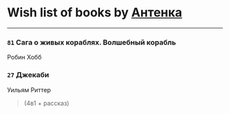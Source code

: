 # Wish list of books by [Антенка](https://plus.google.com/u/0/118158645037334943900/)
---

### `81` Сага о живых кораблях. Волшебный корабль
Робин Хобб

### `27` Джекаби
Уильям Риттер
> (4в1 + рассказ)

